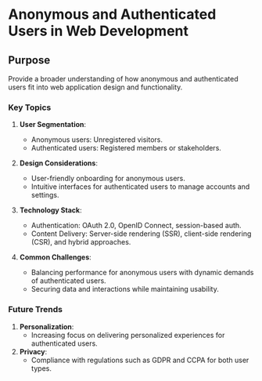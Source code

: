 # Anonymous and Authenticated Users in Web Development

## Purpose
Provide a broader understanding of how anonymous and authenticated users fit into web application design and functionality.

### Key Topics
1. **User Segmentation**:
   - Anonymous users: Unregistered visitors.
   - Authenticated users: Registered members or stakeholders.

2. **Design Considerations**:
   - User-friendly onboarding for anonymous users.
   - Intuitive interfaces for authenticated users to manage accounts and settings.

3. **Technology Stack**:
   - Authentication: OAuth 2.0, OpenID Connect, session-based auth.
   - Content Delivery: Server-side rendering (SSR), client-side rendering (CSR), and hybrid approaches.

4. **Common Challenges**:
   - Balancing performance for anonymous users with dynamic demands of authenticated users.
   - Securing data and interactions while maintaining usability.

### Future Trends
1. **Personalization**:
   - Increasing focus on delivering personalized experiences for authenticated users.
2. **Privacy**:
   - Compliance with regulations such as GDPR and CCPA for both user types.

